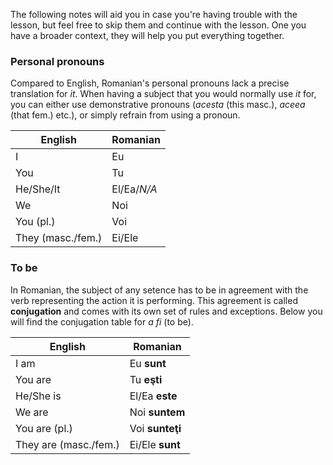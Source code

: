 The following notes will aid you in case you're having trouble with the lesson,
but feel free to skip them and continue with the lesson. One you have a broader
context, they will help you put everything together.

### Personal pronouns

Compared to English, Romanian's personal pronouns lack a precise translation
for *it*. When having a subject that you would normally use *it* for, you
can either use demonstrative pronouns (*acesta* (this masc.), *aceea* (that fem.)
etc.), or simply refrain from using a pronoun.

| English           | Romanian    |
|-------------------|-------------|
| I                 | Eu          |
| You               | Tu          |       
| He/She/It         | El/Ea/*N/A* |
| We                | Noi         |
| You (pl.)         | Voi         |
| They (masc./fem.) | Ei/Ele      |

### To be

In Romanian, the subject of any setence has to be in agreement with the verb
representing the action it is performing. This agreement is called **conjugation**
and comes with its own set of rules and exceptions. Below you will find the
conjugation table for *a fi* (to be).

| English               | Romanian        |
|-----------------------|-----------------|
| I am                  | Eu **sunt**     |
| You are               | Tu **eşti**     |       
| He/She is             | El/Ea **este**  |
| We are                | Noi **suntem**  |
| You are (pl.)         | Voi **sunteţi** |
| They are (masc./fem.) | Ei/Ele **sunt** |
